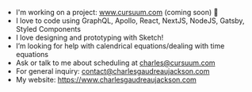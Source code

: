- I'm working on a project: www.cursuum.com (coming soon) 📅
- I love to code using GraphQL, Apollo, React, NextJS, NodeJS, Gatsby, Styled Components
- I love designing and prototyping with Sketch!
- I’m looking for help with calendrical equations/dealing with time equations
- Ask or talk to me about scheduling at charles@cursuum.com
- For general inquiry: contact@charlesgaudreaujackson.com
- My website: https://www.charlesgaudreaujackson.com
